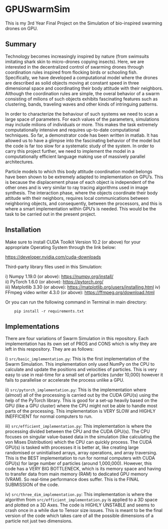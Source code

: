# GPUSwarmSim
This is my 3rd Year Final Project on the Simulation of bio-inspired swarming drones on GPU.

## Summary
Technology becomes increasingly inspired by nature (from swimsuits imitating
shark skin to micro-drones copying insects). Here, we are interested in the
decentralized control of swarming drones through coordination rules inspired
from flocking birds or schooling fish. Specifically, we have developed a
computational model where the drones are described as solid objects moving
at constant speed in three dimensional space and coordinating their body
attitude with their neighbors. Although the coordination rules are
simple, the overal behavior of a swarm consisting of milions of such objects
exhibits fascinating features such as clustering, bands, traveling waves and
other kinds of intringuing patterns.

In order to characterize the behaviour of such systems we need to scan a
large space of parameters. For each values of the parameters, simulations
may include milions of individuals or more. This makes the task extremely
computationally intensive and requires up-to-date computational techniques.
So far, a demonstrator code has been written in matlab. It has allowed
us to have a glimpse into the fascinating behavior of the model but the code
is far too slow for a systematic study of the system. In order to carry this
project further, we need to implement the model in a computationally
efficient language making use of massively parallel architectures.

Particle models to which this body attitude coordination model belongs have
been shown to be extremely adapted to implementation on GPU’s. This is
because the displacement phase of each object is independent of the other
ones and is very similar to ray tracing algorithms used in image synthesis.
The interaction phase, where the objects coordinate their body attitude with
their neighbors, requires local communications between neighboring objects,
and consequently, between the processors, and this is where a smart
implementation within GPU’s is needed. This would be the task to be carried
out in the present project.

## Installation

Make sure to install CUDA Toolkit Version 10.2 (or above) for your appropriate
Operating System through the link below:

https://developer.nvidia.com/cuda-downloads

Third-party library files used in this Simulation:

i) Numpy 1.19.0 (or above): https://numpy.org/install/  
ii) PyTorch 1.6.0 (or above): https://pytorch.org/  
iii) Matplotlib 3.30 (or above): https://matplotlib.org/users/installing.html
iv) FFmpeg video writer 4.3.0 (or above): https://ffmpeg.org/download.html

Or you can run the following command in Terminal in main directory:

		pip install -r requirements.txt

## Implementations

There are four variations of Swarm Simulation in this repository. Each
implementation has its own set of PROS and CONS which is why they are
left in this respository. They are as follows:

i) `src/basic_implementation.py`: This is the first implementation
of the Swarm Simulation. This implementation only used NumPy on the CPU
to calculate and update the positions and velocities of particles. This
is very easy to use in real-time for a small set of particles (under
10,000) however it fails to parallelise or accelerate the process unlike
a GPU.

ii) `src/pytorch_implementation.py`: This is the implementation where
(almost) all of the processing is carried out by the CUDA GPU(s) using
the help of the PyTorch library. This is good for a set-up heavily based
on the GPU (like a GPU cluster) where the CPU might not be able to handle
most parts of the processing. This implementation is VERY SLOW and HIGHLY
INEFFICIENT for normal computers to run.

iii) `src/efficient_implementation.py`: This implementation is where the
processing divided between the CPU and the CUDA GPU(s). The CPU focuses on
singular value-based data in the simulation (like calculating the von
Mises Distribution) which the CPU can quickly process. The CUDA GPU(s) is
tasked with processes it is better at, like creating large randomised
or uninitialised arrays, array operations, and array traversing. This is
the BEST implementation to run for normal computers with CUDA GPU(s) for
large number of particles (around 1,000,000). However, this code has a
VERY BIG BOTTLENECK, which is its memory space and having to transfer
data from main memory (RAM) to dedicated GPU memory (VRAM). So real-time
performance does suffer. This is the FINAL SUBMISSION of the code.

iv) `src/three_dim_implementation.py`: This implementation is where the
algorithm from `src/efficient_implementation.py` is applied to a 3D space
and plotted on a 3D Axes. The code is HIGHLY UNSTABLE and seems to crash
once in a while due to Tensor size issues. This is meant to be the final
version of the code which takes care of all the possible dimensions of
a particle not just two dimensions.
